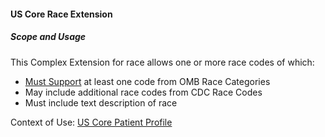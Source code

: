 #### US Core Race Extension


##### Scope and Usage

This Complex Extension for race allows one or more race codes of which:

- [Must Support](definitions.html#must-support) at least one code from OMB Race Categories
- May include additional race codes from CDC Race Codes
- Must include text description of race


Context of Use: [US Core Patient Profile](http://hl7.org/fhir/us/core/StructureDefinition/us-core-patient)
